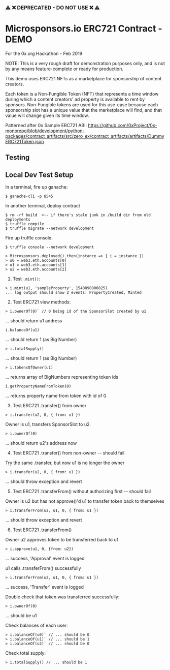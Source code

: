 ### :warning: :x: DEPRECATED - DO NOT USE :x: :warning:

# Microsponsors.io ERC721 Contract - DEMO
For the 0x.org Hackathon - Feb 2019

NOTE:
This is a very rough draft for demonstration purposes only, and is not by any means feature-complete or ready for production.

This demo uses ERC721 NFTs as a marketplace for sponsorship of content creators.

Each token is a Non-Fungible Token (NFT) that represents a time window during
which a content creators' ad property is available to rent by sponsors.
Non-Fungible tokens are used for this use-case because each sponsorship
slot has a unique value that the marketplace will find, and that value will 
change given its time window.

Patterned after 0x Sample ERC721 ABI:
https://github.com/0xProject/0x-monorepo/blob/development/python-packages/contract_artifacts/src/zero_ex/contract_artifacts/artifacts/DummyERC721Token.json


## Testing

## Local Dev Test Setup
In a terminal, fire up ganache:
```
$ ganache-cli -p 8545
```

In another terminal, deploy contract
```
$ rm -rf build  <-- if there's stale junk in /build dir from old deployments
$ truffle compile
$ truffle migrate --network development
```

Fire up truffle console:
```
$ truffle console --network development

> Microsponsors.deployed().then(instance => { i = instance })
> u0 = web3.eth.accounts[0]
> u1 = web3.eth.accounts[1]
> u2 = web3.eth.accounts[2]
```

1. Test `.mint()`:

```
> i.mint(u1, 'sampleProperty', 1548890806025)
... log output should show 2 events: PropertyCreated, Minted
```

2. Test ERC721 view methods:
```
> i.ownerOf(0)` // 0 being id of the SponsorSlot created by u1
```
... should return u1 address

```
i.balanceOf(u1)
```
... should return 1 (as Big Number)

```
> i.totalSupply()
```
... should return 1 (as Big Number)

```
> i.tokensOfOwner(u1)
```
... returns array of BigNumbers representing token ids

```
i.getPropertyNameFromToken(0)
```
... returns property name from token with id of 0

3. Test ERC721 .transfer() from owner
```
> i.transfer(u2, 0, { from: u1 })
```
Owner is u1, transfers SponsorSlot to u2.

```
> i.ownerOf(0)
```
... should return u2's address now

4. Test ERC721 .transfer() from non-owner -- should fail

Try the same .transfer, but now u1 is no longer the owner
```
> i.transfer(u2, 0, { from: u1 })
```
... should throw exception and revert


5. Test ERC721 .transferFrom() without authorizing first -- should fail

Owner is u2 but has not approve()'d u1 to transfer token back to themselves
```
> i.transferFrom(u2, u1, 0, { from: u1 })
```
... should throw exception and revert


6. Test ERC721 .transferFrom()

Owner u2 approves token to be transferred back to u1
```
> i.approve(u1, 0, {from: u2})
```
... success, 'Approval' event is logged

u1 calls .transferFrom() successfully
```
> i.transferFrom(u2, u1, 0, { from: u1 })
```
... success, 'Transfer' event is logged

Double check that token was transferred successfully:
```
> i.ownerOf(0)
```
... should be u1

Check balances of each user:
```
> i.balanceOf(u0)` // ... should be 0
> i.balanceOf(u1)` // ... should be 1
> i.balanceOf(u2)` // ... should be 0
```

Check total supply:
```
> i.totalSupply() // ... should be 1
```
